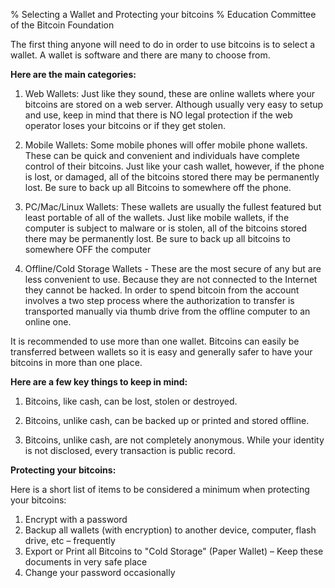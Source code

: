 % Selecting a Wallet and Protecting your bitcoins
% Education Committee of the Bitcoin Foundation

The first thing anyone will need to do in order to use bitcoins is to select a wallet. A wallet is software and there are many to choose from.

 **Here are the main categories:**

1. Web Wallets: Just like they sound, these are online wallets where your bitcoins are stored on a web server. Although usually very easy to setup and use, keep in mind that there is NO legal protection if the web operator loses your bitcoins or if they get stolen. 

2. Mobile Wallets: Some mobile phones will offer mobile phone wallets. These can be quick and convenient and individuals have complete control of their bitcoins. Just like your cash wallet, however, if the phone is lost, or damaged, all of the bitcoins stored there may be permanently lost. Be sure to back up all Bitcoins to somewhere off the phone.

3. PC/Mac/Linux Wallets: These wallets are usually the fullest featured but least portable of all of the wallets. Just like mobile wallets, if the computer is subject to malware or is stolen, all of the bitcoins stored there may be permanently lost. Be sure to back up all bitcoins to somewhere OFF the computer

4. Offline/Cold Storage Wallets - These are the most secure of any but are less convenient to use. Because they are not connected to the Internet they cannot be hacked. In order to spend bitcoin from the account involves a two step process where the authorization to transfer is transported manually via thumb drive from the offline computer to an online one.

 It is recommended to use more than one wallet. Bitcoins can easily be transferred between wallets so it is easy and generally safer to have your bitcoins in more than one place.

 
**Here are a few key things to keep in mind:**

1. Bitcoins, like cash, can be lost, stolen or destroyed.

2. Bitcoins, unlike cash, can be backed up or printed and stored offline.

3. Bitcoins, unlike cash, are not completely anonymous. While your identity is not disclosed, every transaction is public record.

**Protecting your bitcoins:**

Here is a short list of items to be considered a minimum when protecting your bitcoins:

1. Encrypt with a password
2. Backup all wallets (with encryption) to another device, computer, flash drive, etc – frequently
3. Export or Print all Bitcoins to "Cold Storage" (Paper Wallet) – Keep these documents in very safe place
4. Change your password occasionally